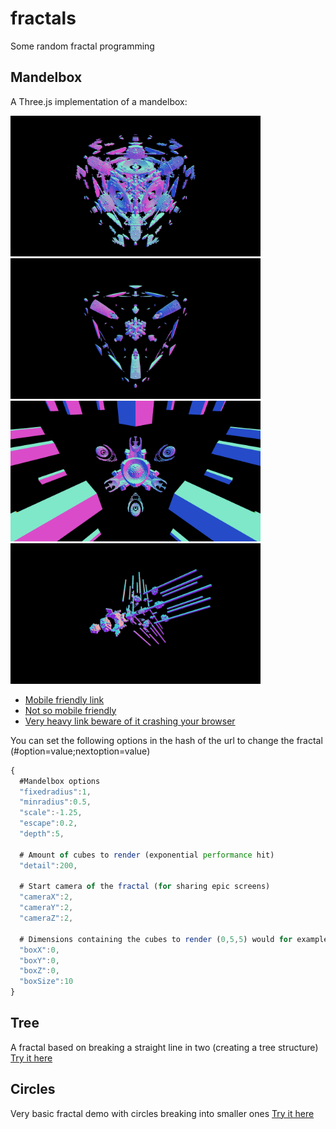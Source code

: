 # fractals
Some random fractal programming

## Mandelbox
A Three.js implementation of a mandelbox:

<img src="https://github.com/MarkArts/fractals/blob/master/mandelbox/screens/1.PNG?raw=true" width="400"> <img src="https://github.com/MarkArts/fractals/blob/master/mandelbox/screens/2.PNG?raw=true" width="400"> <img src="https://github.com/MarkArts/fractals/blob/master/mandelbox/screens/rec2.PNG?raw=true" width="400"> <img src="https://github.com/MarkArts/fractals/blob/master/mandelbox/screens/rec3.PNG?raw=true" width="400">

* [Mobile friendly link](https://markarts.github.io/fractals/mandelbox/index.html#detail=50;cameraX=3;cameraY=3;cameraZ=3;boxSize=5)
* [Not so mobile friendly](https://markarts.github.io/fractals/mandelbox/index.html#detail=100;cameraX=3;cameraY=3;cameraZ=3;boxSize=5;scale=3;escape=3.5)
* [Very heavy link beware of it crashing your browser](https://markarts.github.io/fractals/mandelbox/index.html#detail=300;cameraX=3;cameraY=3;cameraZ=3;boxSize=5;scale=3;escape=2)

You can set the following options in the hash of the url to change the fractal (#option=value;nextoption=value)
```javascript
{
  #Mandelbox options
  "fixedradius":1,
  "minradius":0.5,
  "scale":-1.25,
  "escape":0.2,
  "depth":5,
  
  # Amount of cubes to render (exponential performance hit)
  "detail":200,
  
  # Start camera of the fractal (for sharing epic screens)
  "cameraX":2,
  "cameraY":2,
  "cameraZ":2,
  
  # Dimensions containing the cubes to render (0,5,5) would for example render only the right half of the initial box
  "boxX":0,
  "boxY":0,
  "boxZ":0,
  "boxSize":10
}
```

## Tree
A fractal based on breaking a straight line in two (creating a tree structure)
[Try it here](http://thomassio.nl/mark/fractals/tree/)

## Circles
Very basic fractal demo with circles breaking into smaller ones
[Try it here](http://thomassio.nl/mark/fractals/circles/)
